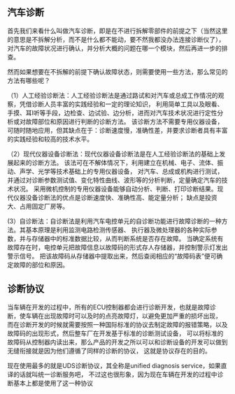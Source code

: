 ## 汽车诊断

首先我们来看什么叫做汽车诊断，即是在不进行拆解零部件的前提之下（当然这里的意思是不拆解分析，而不是什么都不能动，要不然我都没办法连接诊断仪了），
对汽车的故障状况进行确认，并分析大概的问题在哪一个模块，然后再进一步的排查。

然而如果想要在不拆解的前提下确认故障状态，则需要使用一些方法，那么常见的方法有哪些呢？

（1）人工经验诊断法：人工经验诊断法是通过路试和对汽车或总成工作情况的观察，凭借诊断人员丰富的实践经验和一定的理论知识，
利用简单工具以及眼看、手摸、耳I听等手段，边检查、边试验、边分析，进而对汽车技术状况进行定性分析或对故障部位和原因进行判断的诊断方法。
该诊断方法不需要专用仪器设备，可随时随地应用，但其缺点在于：诊断速度慢，准确性差，并要求诊断者具有丰富的实践经验和较高的技术水平。

（2）现代仪器设备诊断法：现代仪器设备诊断法是在人工经验诊断法的基础上发展起来的诊断方法。
该法可在不解体情况下，利用建立在机械、电子、流体、振动、声学、光学等技术基础上的专用仪器设备，
对汽车、总成或机构进行测试，并通过对诊断参数测试值、变化特性曲线、波形等的分析判断，定量确定汽车的技术状况。
采用微机控制的专用仪器设备能够自动分析、判断、打印诊断结果。现代仪器没备诊断法的优点是诊断速度快、准确性高、能定量分析；
缺点是投资大、占用固定厂房等。

(3）自诊断法：自诊断法是利用汽车电控单元的自诊断功能进行故障诊断的一种方法。其基本原理是利用监测电路检测传感器、
执行器及微处理器的各种实际参数，并与存储器中的标准数据比较，从而判断系统是否存在故障。
当确定系统有故障存在时，电控单元把故障信息以故障码的形式存人存储器，并控制警示灯发出警示信号。
把该故障码从存储器中提取出来，然后查阅相应的“故障码表”便可确定故障的部位和原因。

## 诊断协议

当车辆在开发的过程中，所有的ECU控制器都会进行诊断开发，也就是故障诊断，使车辆在出现故障时可以及时的点亮故障灯，以避免更加严重的损坏出现，
而在诊断开发的时候就需要按照一种国际标准的协议去制定故障的报错策略，以及故障码的出现形式，然后整车厂在开发基于标准的诊断测试设备，
可以将标准的故障码从控制器内读出来，那么产品的开发之所以可以和诊断设备的开发可以做到无缝衔接就是因为他们遵循了同样的诊断的协议，
这就是协议存在的目的。

现在使用最多的就是UDS诊断协议，其全称是unified diagnosis service，如果直译的话就叫统一诊断服务吧，
不过这也很形象，因为现在车辆在开发的过程中诊断基本上都是使用了这一种协议